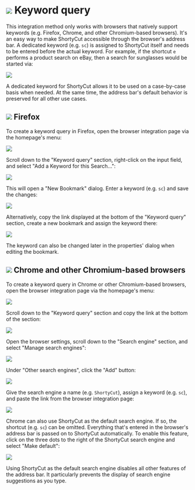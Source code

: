 # ![](img/arrow.svg) Keyword query

This integration method only works with browsers that natively support keywords (e.g. Firefox, Chrome, and other Chromium-based browsers). It's an easy way to make ShortyCut accessible through the browser's address bar. A dedicated keyword (e.g. `sc`) is assigned to ShortyCut itself and needs to be entered before the actual keyword. For example, if the shortcut `e` performs a product search on eBay, then a search for sunglasses would be started via:

![](img/keyword-query-address-bar.png)

A dedicated keyword for ShortyCut allows it to be used on a case-by-case basis when needed. At the same time, the address bar's default behavior is preserved for all other use cases.

## ![](img/arrow.svg) Firefox

To create a keyword query in Firefox, open the browser integration page via the homepage's menu:

![](img/menu-browser-integration.png)

Scroll down to the "Keyword query" section, right-click on the input field, and select "Add a Keyword for this Search...":

![](img/keyword-query-firefox-01.png)

This will open a "New Bookmark" dialog. Enter a keyword (e.g. `sc`) and save the changes:

![](img/keyword-query-firefox-02.png)

Alternatively, copy the link displayed at the bottom of the "Keyword query" section, create a new bookmark and assign the keyword there:

![](img/keyword-query-firefox-03.png)

The keyword can also be changed later in the properties' dialog when editing the bookmark.

## ![](img/arrow.svg) Chrome and other Chromium-based browsers

To create a keyword query in Chrome or other Chromium-based browsers, open the browser integration page via the homepage's menu:

![](img/menu-browser-integration.png)

Scroll down to the "Keyword query" section and copy the link at the bottom of the section:

![](img/keyword-query-chrome-01.png)

Open the browser settings, scroll down to the "Search engine" section, and select "Manage search engines":

![](img/keyword-query-chrome-02.png)

Under "Other search engines", click the "Add" button:

![](img/keyword-query-chrome-03.png)

Give the search engine a name (e.g. `ShortyCut`), assign a keyword (e.g. `sc`), and paste the link from the browser integration page:

![](img/keyword-query-chrome-04.png)

Chrome can also use ShortyCut as the default search engine. If so, the shortcut (e.g. `sc`) can be omitted. Everything that's entered in the browser's address bar is passed on to ShortyCut automatically. To enable this feature, click on the three dots to the right of the ShortyCut search engine and select "Make default":

![](img/keyword-query-chrome-05.png)

Using ShortyCut as the default search engine disables all other features of the address bar. It particularly prevents the display of search engine suggestions as you type.
